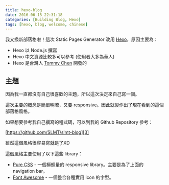 ```yaml
---
title: hexo-blog
date: 2016-06-15 22:31:18
categories: [Building Blog, Hexo]
tags: [hexo, blog, welcome, chinese]
---
```


我又換新部落格啦！這次 Static Pages Generator 改用 [Hexo][1]，原因主要為：
- Hexo 以 Node.js 撰寫
- Hexo 中文資源比較多可以參考 (使用者大多為華人)
- Hexo 是台灣人 [Tommy Chen][2] 開發的


## 主題

因為我一直都沒有自己很喜歡的主題，所以這次決定來自己寫一個。

這次主要的概念是簡單明瞭，又要 responsive。因此就製作出了現在看到的這個部落格風格。

如果想要參考我自己撰寫的程式碼，可以到我的 Github Repository 參考：

[https://github.com/SLMT/slmt-blog][3]

雖然這個風格很容易寫就是了XD

這個風格主要使用了以下這些 library：
- [Pure CSS][4] - 一個極輕量的 responsive library。主要是為了上面的 navigation bar。
- [Font Awesome][5] - 一個整合各種實用 icon 的字型。


[1]: https://hexo.io/zh-tw/
[2]: https://zespia.tw/
[3]: https://github.com/SLMT/slmt-blog
[4]: http://purecss.io/
[5]: http://fontawesome.io/?utm_source=hackernewsletter
